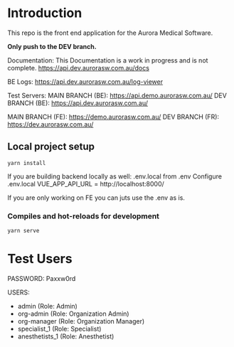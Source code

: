 # Introduction
This repo is the front end application for the Aurora Medical Software.

**Only push to the DEV branch.**

Documentation:
This Documentation is a work in progress and is not complete.
https://api.dev.aurorasw.com.au/docs

BE Logs:
https://api.dev.aurorasw.com.au/log-viewer

Test Servers:
MAIN BRANCH (BE): https://api.demo.aurorasw.com.au/
DEV BRANCH (BE): https://api.dev.aurorasw.com.au/

MAIN BRANCH (FE): https://demo.aurorasw.com.au/
DEV BRANCH (FR): https://dev.aurorasw.com.au/

## Local project setup
```
yarn install
```

If you are building backend locally as well:
.env.local from .env
Configure .env.local
VUE_APP_API_URL = http://localhost:8000/

If you are only working on FE you can juts use the .env as is.

### Compiles and hot-reloads for development

```
yarn serve
```

# Test Users

PASSWORD: Paxxw0rd

USERS:
- admin (Role: Admin) 
- org-admin (Role: Organization Admin) 
- org-manager (Role: Organization Manager)  
- specialist_1 (Role: Specialist)
- anesthetists_1 (Role: Anesthetist)
